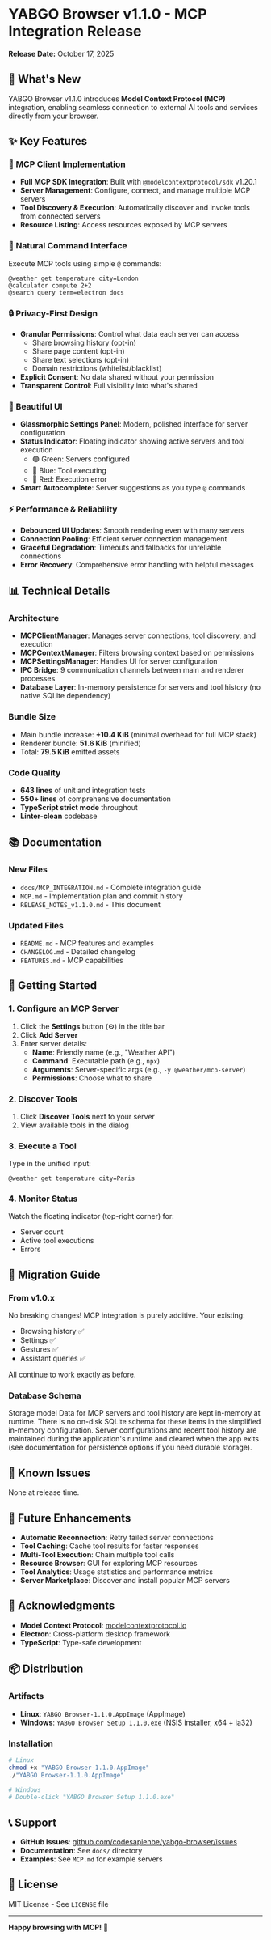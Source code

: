 # YABGO Browser v1.1.0 - MCP Integration Release

**Release Date:** October 17, 2025

## 🎉 What's New

YABGO Browser v1.1.0 introduces **Model Context Protocol (MCP)** integration, enabling seamless connection to external AI tools and services directly from your browser.

## ✨ Key Features

### 🔧 MCP Client Implementation
- **Full MCP SDK Integration**: Built with `@modelcontextprotocol/sdk` v1.20.1
- **Server Management**: Configure, connect, and manage multiple MCP servers
- **Tool Discovery & Execution**: Automatically discover and invoke tools from connected servers
- **Resource Listing**: Access resources exposed by MCP servers

### 🎯 Natural Command Interface
Execute MCP tools using simple `@` commands:
```
@weather get temperature city=London
@calculator compute 2+2
@search query term=electron docs
```

### 🔒 Privacy-First Design
- **Granular Permissions**: Control what data each server can access
  - Share browsing history (opt-in)
  - Share page content (opt-in)
  - Share text selections (opt-in)
  - Domain restrictions (whitelist/blacklist)
- **Explicit Consent**: No data shared without your permission
- **Transparent Control**: Full visibility into what's shared

### 💎 Beautiful UI
- **Glassmorphic Settings Panel**: Modern, polished interface for server configuration
- **Status Indicator**: Floating indicator showing active servers and tool execution
  - 🟢 Green: Servers configured
  - 🔵 Blue: Tool executing
  - 🔴 Red: Execution error
- **Smart Autocomplete**: Server suggestions as you type `@` commands

### ⚡ Performance & Reliability
- **Debounced UI Updates**: Smooth rendering even with many servers
- **Connection Pooling**: Efficient server connection management
- **Graceful Degradation**: Timeouts and fallbacks for unreliable connections
- **Error Recovery**: Comprehensive error handling with helpful messages

## 📊 Technical Details

### Architecture
- **MCPClientManager**: Manages server connections, tool discovery, and execution
- **MCPContextManager**: Filters browsing context based on permissions
- **MCPSettingsManager**: Handles UI for server configuration
- **IPC Bridge**: 9 communication channels between main and renderer processes
- **Database Layer**: In-memory persistence for servers and tool history (no native SQLite dependency)

### Bundle Size
- Main bundle increase: **+10.4 KiB** (minimal overhead for full MCP stack)
- Renderer bundle: **51.6 KiB** (minified)
- Total: **79.5 KiB** emitted assets

### Code Quality
- **643 lines** of unit and integration tests
- **550+ lines** of comprehensive documentation
- **TypeScript strict mode** throughout
- **Linter-clean** codebase

## 📚 Documentation

### New Files
- `docs/MCP_INTEGRATION.md` - Complete integration guide
- `MCP.md` - Implementation plan and commit history
- `RELEASE_NOTES_v1.1.0.md` - This document

### Updated Files
- `README.md` - MCP features and examples
- `CHANGELOG.md` - Detailed changelog
- `FEATURES.md` - MCP capabilities

## 🚀 Getting Started

### 1. Configure an MCP Server
1. Click the **Settings** button (⚙️) in the title bar
2. Click **Add Server**
3. Enter server details:
   - **Name**: Friendly name (e.g., "Weather API")
   - **Command**: Executable path (e.g., `npx`)
   - **Arguments**: Server-specific args (e.g., `-y @weather/mcp-server`)
   - **Permissions**: Choose what to share

### 2. Discover Tools
1. Click **Discover Tools** next to your server
2. View available tools in the dialog

### 3. Execute a Tool
Type in the unified input:
```
@weather get temperature city=Paris
```

### 4. Monitor Status
Watch the floating indicator (top-right corner) for:
- Server count
- Active tool executions
- Errors

## 🔄 Migration Guide

### From v1.0.x
No breaking changes! MCP integration is purely additive. Your existing:
- Browsing history ✅
- Settings ✅
- Gestures ✅
- Assistant queries ✅

All continue to work exactly as before.

### Database Schema
Storage model
Data for MCP servers and tool history are kept in-memory at runtime. There is no on-disk SQLite schema for these items in the simplified in-memory configuration. Server configurations and recent tool history are maintained during the application's runtime and cleared when the app exits (see documentation for persistence options if you need durable storage).

## 🐛 Known Issues

None at release time.

## 🔮 Future Enhancements

- **Automatic Reconnection**: Retry failed server connections
- **Tool Caching**: Cache tool results for faster responses
- **Multi-Tool Execution**: Chain multiple tool calls
- **Resource Browser**: GUI for exploring MCP resources
- **Tool Analytics**: Usage statistics and performance metrics
- **Server Marketplace**: Discover and install popular MCP servers

## 🙏 Acknowledgments

- **Model Context Protocol**: [modelcontextprotocol.io](https://modelcontextprotocol.io)
- **Electron**: Cross-platform desktop framework
- **TypeScript**: Type-safe development

## 📦 Distribution

### Artifacts
- **Linux**: `YABGO Browser-1.1.0.AppImage` (AppImage)
- **Windows**: `YABGO Browser Setup 1.1.0.exe` (NSIS installer, x64 + ia32)

### Installation
```bash
# Linux
chmod +x "YABGO Browser-1.1.0.AppImage"
./"YABGO Browser-1.1.0.AppImage"

# Windows
# Double-click "YABGO Browser Setup 1.1.0.exe"
```

## 📞 Support

- **GitHub Issues**: [github.com/codesapienbe/yabgo-browser/issues](https://github.com/codesapienbe/yabgo-browser/issues)
- **Documentation**: See `docs/` directory
- **Examples**: See `MCP.md` for example servers

## 📜 License

MIT License - See `LICENSE` file

---

**Happy browsing with MCP! 🚀**
